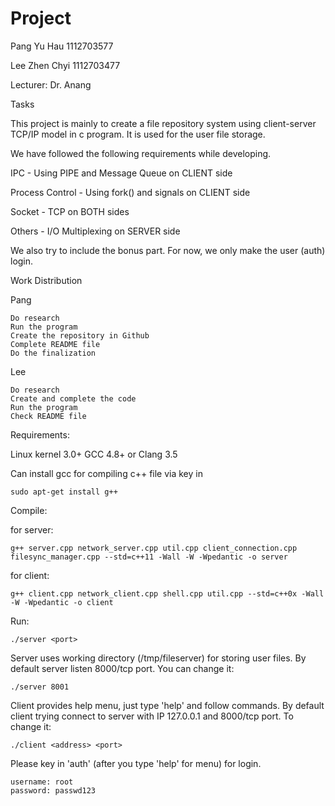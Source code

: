 # Project


Pang Yu Hau 1112703577

Lee Zhen Chyi 1112703477

Lecturer: Dr. Anang

Tasks

This project is mainly to create a file repository system using client-server TCP/IP model in c program. It is used for the user file storage.

We have followed the following requirements while developing.

IPC - Using PIPE and Message Queue on CLIENT side

Process Control - Using fork() and signals on CLIENT side

Socket - TCP on BOTH sides

Others - I/O Multiplexing on SERVER side


We also try to include the bonus part. For now, we only make the user (auth) login.

Work Distribution

Pang

    Do research
    Run the program
    Create the repository in Github
    Complete README file
    Do the finalization

Lee

    Do research
    Create and complete the code
    Run the program
    Check README file

Requirements:

Linux kernel 3.0+
GCC 4.8+ or Clang 3.5

Can install gcc for compiling c++ file via key in 

    sudo apt-get install g++

Compile:

for server:

    g++ server.cpp network_server.cpp util.cpp client_connection.cpp filesync_manager.cpp --std=c++11 -Wall -W -Wpedantic -o server


for client:

    g++ client.cpp network_client.cpp shell.cpp util.cpp --std=c++0x -Wall -W -Wpedantic -o client


Run:

    ./server <port>

Server uses working directory (/tmp/fileserver) for storing user files.
By default server listen 8000/tcp port. You can change it:

    ./server 8001


Client provides help menu, just type 'help' and follow commands.
By default client trying connect to server with IP 127.0.0.1 and 8000/tcp port.
To change it:

    ./client <address> <port>


Please key in 'auth' (after you type 'help' for menu) for login.

    username: root
    password: passwd123
